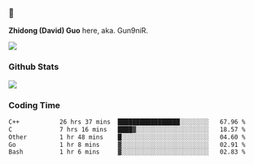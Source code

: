### 👋 

**Zhidong (David) Guo** here, aka. Gun9niR.

![](https://komarev.com/ghpvc/?username=Gun9niR&label=Total+Views)

### Github Stats

<img src="https://github-readme-stats.vercel.app/api?username=Gun9niR&count_private=true&show_icons=true&theme=vue-dark&hide_title=true">

### Coding Time

<!--START_SECTION:waka-->

```txt
C++           26 hrs 37 mins  █████████████████░░░░░░░░   67.96 %
C             7 hrs 16 mins   ████▓░░░░░░░░░░░░░░░░░░░░   18.57 %
Other         1 hr 48 mins    █░░░░░░░░░░░░░░░░░░░░░░░░   04.60 %
Go            1 hr 8 mins     ▓░░░░░░░░░░░░░░░░░░░░░░░░   02.91 %
Bash          1 hr 6 mins     ▓░░░░░░░░░░░░░░░░░░░░░░░░   02.83 %
```

<!--END_SECTION:waka-->
